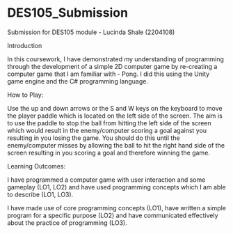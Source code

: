 # DES105_Submission
Submission for DES105 module - Lucinda Shale (2204108)

Introduction

In this coursework, I have demonstrated my understanding of programming through the development of a simple 2D computer game by re-creating a computer game that I am familiar with - Pong. I did this using the Unity game engine and the C# programming language. 

How to Play: 

Use the up and down arrows or the S and W keys on the keyboard to move the player paddle which is located on the left side of the screen. The aim is to use the paddle to stop the ball from hitting the left side of the screen which would result in the enemy/computer scoring a goal against you resulting in you losing the game. You should do this until the enemy/computer misses by allowing the ball to hit the right hand side of the screen resulting in you scoring a goal and therefore winning the game. 

Learning Outcomes: 

I have programmed a computer game with user interaction and some gameplay (LO1, LO2) and have used programming concepts which I am able to describe (LO1, LO3).

I have made use of core programming concepts (LO1), have written a simple program for a specific purpose (LO2) and have communicated effectively about the practice of programming (LO3).

